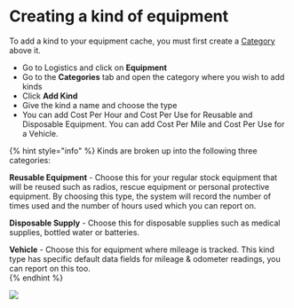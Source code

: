# Creating a kind of equipment

To add a kind to your equipment cache, you must first create a [Category](../categories/) above it.

* Go to Logistics and click on **Equipment**
* Go to the **Categories** tab and open the category where you wish to add kinds
* Click **Add Kind**
* Give the kind a name and choose the type
* You can add Cost Per Hour and Cost Per Use for Reusable and Disposable Equipment. You can add Cost Per Mile and Cost Per Use for a Vehicle. 

{% hint style="info" %}
Kinds are broken up into the following three categories:

**Reusable Equipment** - Choose this for your regular stock equipment that will be reused such as radios, rescue equipment or personal protective equipment. By choosing this type, the system will record the number of times used and the number of hours used which you can report on.

**Disposable Supply** - Choose this for disposable supplies such as medical supplies, bottled water or batteries.

**Vehicle** - Choose this for equipment where mileage is tracked. This kind type has specific default data fields for mileage & odometer readings, you can report on this too.  
{% endhint %}

![](../../../.gitbook/assets/creating-a-kind.gif)

